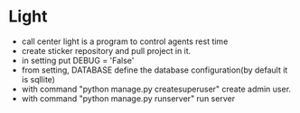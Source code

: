 # Light
- call center light is a program to control agents rest time
- create sticker repository and pull project in it.
- in setting put DEBUG = 'False'
- from setting, DATABASE define the database configuration(by default it is sqllite)
- with command "python manage.py createsuperuser" create admin user.
- with command "python manage.py runserver" run server